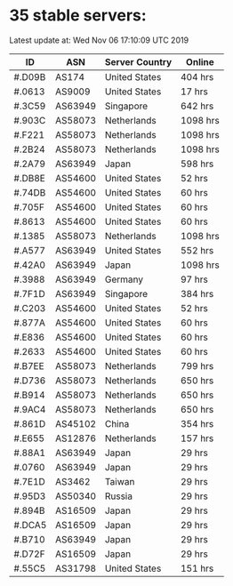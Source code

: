 # 35 stable servers:

Latest update at: Wed Nov 06 17:10:09 UTC 2019

| ID | ASN | Server Country | Online |
| -- | --- | -------------- | ------ |
| #.D09B | AS174 | United States | 404 hrs |
| #.0613 | AS9009 | United States | 17 hrs |
| #.3C59 | AS63949 | Singapore | 642 hrs |
| #.903C | AS58073 | Netherlands | 1098 hrs |
| #.F221 | AS58073 | Netherlands | 1098 hrs |
| #.2B24 | AS58073 | Netherlands | 1098 hrs |
| #.2A79 | AS63949 | Japan | 598 hrs |
| #.DB8E | AS54600 | United States | 52 hrs |
| #.74DB | AS54600 | United States | 60 hrs |
| #.705F | AS54600 | United States | 60 hrs |
| #.8613 | AS54600 | United States | 60 hrs |
| #.1385 | AS58073 | Netherlands | 1098 hrs |
| #.A577 | AS63949 | United States | 552 hrs |
| #.42A0 | AS63949 | Japan | 1098 hrs |
| #.3988 | AS63949 | Germany | 97 hrs |
| #.7F1D | AS63949 | Singapore | 384 hrs |
| #.C203 | AS54600 | United States | 52 hrs |
| #.877A | AS54600 | United States | 60 hrs |
| #.E836 | AS54600 | United States | 60 hrs |
| #.2633 | AS54600 | United States | 60 hrs |
| #.B7EE | AS58073 | Netherlands | 799 hrs |
| #.D736 | AS58073 | Netherlands | 650 hrs |
| #.B914 | AS58073 | Netherlands | 650 hrs |
| #.9AC4 | AS58073 | Netherlands | 650 hrs |
| #.861D | AS45102 | China | 354 hrs |
| #.E655 | AS12876 | Netherlands | 157 hrs |
| #.88A1 | AS63949 | Japan | 29 hrs |
| #.0760 | AS63949 | Japan | 29 hrs |
| #.7E1D | AS3462 | Taiwan | 29 hrs |
| #.95D3 | AS50340 | Russia | 29 hrs |
| #.894B | AS16509 | Japan | 29 hrs |
| #.DCA5 | AS16509 | Japan | 29 hrs |
| #.B710 | AS63949 | Japan | 29 hrs |
| #.D72F | AS16509 | Japan | 29 hrs |
| #.55C5 | AS31798 | United States | 151 hrs |

